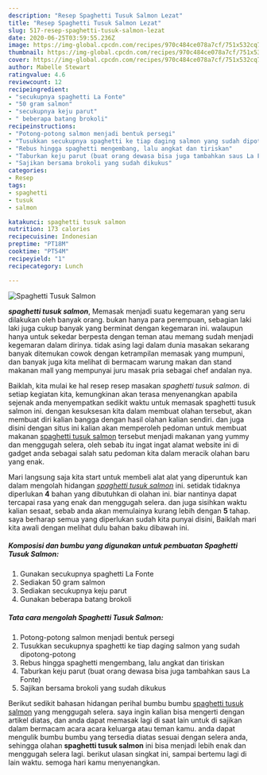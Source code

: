 ```yaml
---
description: "Resep Spaghetti Tusuk Salmon Lezat"
title: "Resep Spaghetti Tusuk Salmon Lezat"
slug: 517-resep-spaghetti-tusuk-salmon-lezat
date: 2020-06-25T03:59:55.236Z
image: https://img-global.cpcdn.com/recipes/970c484ce078a7cf/751x532cq70/spaghetti-tusuk-salmon-foto-resep-utama.jpg
thumbnail: https://img-global.cpcdn.com/recipes/970c484ce078a7cf/751x532cq70/spaghetti-tusuk-salmon-foto-resep-utama.jpg
cover: https://img-global.cpcdn.com/recipes/970c484ce078a7cf/751x532cq70/spaghetti-tusuk-salmon-foto-resep-utama.jpg
author: Mabelle Stewart
ratingvalue: 4.6
reviewcount: 12
recipeingredient:
- "secukupnya spaghetti La Fonte"
- "50 gram salmon"
- "secukupnya keju parut"
- " beberapa batang brokoli"
recipeinstructions:
- "Potong-potong salmon menjadi bentuk persegi"
- "Tusukkan secukupnya spaghetti ke tiap daging salmon yang sudah dipotong-potong"
- "Rebus hingga spaghetti mengembang, lalu angkat dan tiriskan"
- "Taburkan keju parut (buat orang dewasa bisa juga tambahkan saus La Fonte)"
- "Sajikan bersama brokoli yang sudah dikukus"
categories:
- Resep
tags:
- spaghetti
- tusuk
- salmon

katakunci: spaghetti tusuk salmon 
nutrition: 173 calories
recipecuisine: Indonesian
preptime: "PT18M"
cooktime: "PT54M"
recipeyield: "1"
recipecategory: Lunch

---
```



![Spaghetti Tusuk Salmon](https://img-global.cpcdn.com/recipes/970c484ce078a7cf/751x532cq70/spaghetti-tusuk-salmon-foto-resep-utama.jpg)

<b><i>spaghetti tusuk salmon</i></b>, Memasak menjadi suatu kegemaran yang seru dilakukan oleh banyak orang. bukan hanya para perempuan, sebagian laki laki juga cukup banyak yang berminat dengan kegemaran ini. walaupun hanya untuk sekedar berpesta dengan teman atau memang sudah menjadi kegemaran dalam dirinya. tidak asing lagi dalam dunia masakan sekarang banyak ditemukan cowok dengan ketrampilan memasak yang mumpuni, dan banyak juga kita melihat di bermacam warung makan dan stand makanan mall yang mempunyai juru masak pria sebagai chef andalan nya.

Baiklah, kita mulai ke hal resep resep masakan <i>spaghetti tusuk salmon</i>. di setiap kegiatan kita, kemungkinan akan terasa menyenangkan apabila sejenak anda menyempatkan sedikit waktu untuk memasak spaghetti tusuk salmon ini. dengan kesuksesan kita dalam membuat olahan tersebut, akan membuat diri kalian bangga dengan hasil olahan kalian sendiri. dan juga disini dengan situs ini kalian akan memperoleh pedoman untuk membuat makanan <u>spaghetti tusuk salmon</u> tersebut menjadi makanan yang yummy dan menggugah selera, oleh sebab itu ingat ingat alamat website ini di gadget anda sebagai salah satu pedoman kita dalam meracik olahan baru yang enak.




Mari langsung saja kita start untuk membeli alat alat yang diperuntuk kan dalam mengolah hidangan <u><i>spaghetti tusuk salmon</i></u> ini. setidak tidaknya diperlukan <b>4</b> bahan yang dibutuhkan di olahan ini. biar nantinya dapat tercapai rasa yang enak dan menggugah selera. dan juga sisihkan waktu kalian sesaat, sebab anda akan memulainya kurang lebih dengan <b>5</b> tahap. saya berharap semua yang diperlukan sudah kita punyai disini, Baiklah mari kita awali dengan melihat dulu bahan baku dibawah ini.

<!--inarticleads1-->

##### Komposisi dan bumbu yang digunakan untuk pembuatan Spaghetti Tusuk Salmon:

1. Gunakan secukupnya spaghetti La Fonte
1. Sediakan 50 gram salmon
1. Sediakan secukupnya keju parut
1. Gunakan  beberapa batang brokoli




<!--inarticleads2-->

##### Tata cara mengolah Spaghetti Tusuk Salmon:

1. Potong-potong salmon menjadi bentuk persegi
1. Tusukkan secukupnya spaghetti ke tiap daging salmon yang sudah dipotong-potong
1. Rebus hingga spaghetti mengembang, lalu angkat dan tiriskan
1. Taburkan keju parut (buat orang dewasa bisa juga tambahkan saus La Fonte)
1. Sajikan bersama brokoli yang sudah dikukus




Berikut sedikit bahasan hidangan perihal bumbu bumbu <u>spaghetti tusuk salmon</u> yang menggugah selera. saya ingin kalian bisa mengerti dengan artikel diatas, dan anda dapat memasak lagi di saat lain untuk di sajikan dalam bermacam acara acara keluarga atau teman kamu. anda dapat mengulik bumbu bumbu yang tersedia diatas sesuai dengan selera anda, sehingga olahan <b>spaghetti tusuk salmon</b> ini bisa menjadi lebih enak dan menggugah selera lagi. berikut ulasan singkat ini, sampai bertemu lagi di lain waktu. semoga hari kamu menyenangkan.
